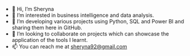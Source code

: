 - 👋 Hi, I’m Sheryna
- 👀 I’m interested in business intelligence and data analysis.
- 🌱 I’m developing various projects using Python, SQL and Power BI and sharing them here in GitHub.
- 💞️ I’m looking to collaborate on projects which can showcase the application of the tools I learnt. 
- 📫 You can reach me at sheryna92@gmail.com


<!---
sheryna92/sheryna92 is a ✨ special ✨ repository because its `README.md` (this file) appears on your GitHub profile.
You can click the Preview link to take a look at your changes.
--->
